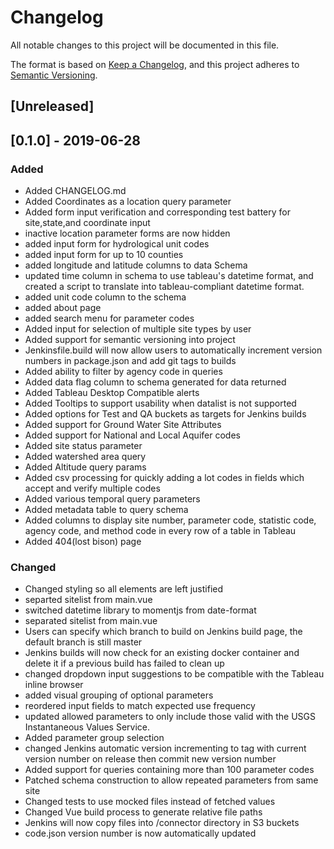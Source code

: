 # Changelog
All notable changes to this project will be documented in this file.

The format is based on [Keep a Changelog](https://keepachangelog.com/en/1.0.0/),
and this project adheres to [Semantic Versioning](https://semver.org/spec/v2.0.0.html).

## [Unreleased]

## [0.1.0] - 2019-06-28
### Added
- Added CHANGELOG.md
- Added Coordinates as a location query parameter
- Added form input verification and corresponding test battery for site,state,and coordinate input
- inactive location parameter forms are now hidden
- added input form for hydrological unit codes
- added input form for up to 10 counties
- added longitude and latitude columns to data Schema
- updated time column in schema to use tableau's datetime format, and created a script to translate into tableau-compliant datetime format. 
- added unit code column to the schema
- added about page
- added search menu for parameter codes
- Added input for selection of multiple site types by user
- Added support for semantic versioning into project
- Jenkinsfile.build will now allow users to automatically increment version numbers in package.json and add git tags to builds
- Added ability to filter by agency code in queries
- Added data flag column to schema generated for data returned
- Added Tableau Desktop Compatible alerts
- Added Tooltips to support usability when datalist is not supported
- Added options for Test and QA buckets as targets for Jenkins builds
- Added support for Ground Water Site Attributes
- Added support for National and Local Aquifer codes
- Added site status parameter
- Added watershed area query
- Added Altitude query params
- Added csv processing for quickly adding a lot codes in fields which accept and verify multiple codes
- Added various temporal query parameters
- Added metadata table to query schema
- Added columns to display site number, parameter code, statistic code, agency code, and method code in every row of a table in Tableau
- Added 404(lost bison) page
### Changed
- Changed styling so all elements are left justified
- separted sitelist from main.vue
- switched datetime library to momentjs from date-format
- separated sitelist from main.vue
- Users can specify which branch to build on Jenkins build page, the default branch is still master
- Jenkins builds will now check for an existing docker container and delete it if a previous build has failed to clean up
- changed dropdown input suggestions to be compatible with the Tableau inline browser
- added visual grouping of optional parameters
- reordered input fields to match expected use frequency
- updated allowed parameters to only include those valid with the USGS Instantaneous Values Service.
-   Added parameter group selection
- changed Jenkins automatic version incrementing to tag with current version number on release then commit new version number
- Added support for queries containing more than 100 parameter codes
- Patched schema construction to allow repeated parameters from same site
- Changed tests to use mocked files instead of fetched values
- Changed Vue build process to generate relative file paths
- Jenkins will now copy files into /connector directory in S3 buckets
- code.json version number is now automatically updated
